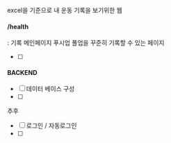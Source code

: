 excel을 기준으로 내 운동 기록을 보기위한 웹


#### /health
: 기록 메인페이지
푸시업 풀업을 꾸준히 기록할 수 있는 페이지

- [ ] 



#### BACKEND
- [ ] 데이터 베이스 구성
- [ ] 


추후
- [ ] 로그인 / 자동로그인
- [ ] 
